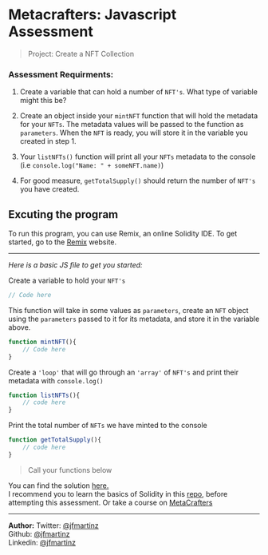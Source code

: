 # Metacrafters: Javascript Assessment
> Project: Create a NFT Collection

### Assessment Requirments:
1. Create a variable that can hold a number of `NFT's`. What type of variable might this be?
   
2. Create an object inside your `mintNFT` function that will hold the metadata for your `NFTs`. The metadata values will be passed to the function as `parameters`. When the `NFT` is ready, you will store it in the variable you created in step 1.

3. Your `listNFTs()` function will print all your `NFTs` metadata to the console (i.e `console.log("Name: " + someNFT.name)`)

4. For good measure, `getTotalSupply()` should return the number of `NFT's` you have created.



## Excuting the program
To run this program, you can use Remix, an online Solidity IDE. To get started, go to the [Remix](https://remix.ethereum.org/) website.

---

*Here is a basic JS file to get you started:*

Create a variable to hold your `NFT's`<br>

```js
// Code here
```

This function will take in some values as `parameters`, create an `NFT` object using the `parameters` passed to it for its metadata, and store it in the variable above.

```js
function mintNFT(){
    // Code here
}
```

Create a `'loop'` that will go through an `'array'` of `NFT's` and print their metadata with `console.log()`

```js
function listNFTs(){
    // code here
}
```

Print the total number of `NFTs` we have minted to the console

```js
function getTotalSupply(){
    // code here
}
```

> Call your functions below


You can find the solution [here.](https://www.youtube.com/watch?v=LXpYDm3THGk)<br>
I recommend you to learn the basics of Solidity in this [repo](https://github.com/jfmartinz/web3Notes), before attempting this assessment.
Or take a course on [MetaCrafters](https://www.metacrafters.io/)

---

**Author:**
Twitter: [@jfmartinz](https://twitter.com/jfmartinz)<br>
Github: [@jfmartinz](https://github.com/jfmartinz)<br>
Linkedin: [@jfmartinz](https://www.linkedin.com/in/jfmartinz/)


